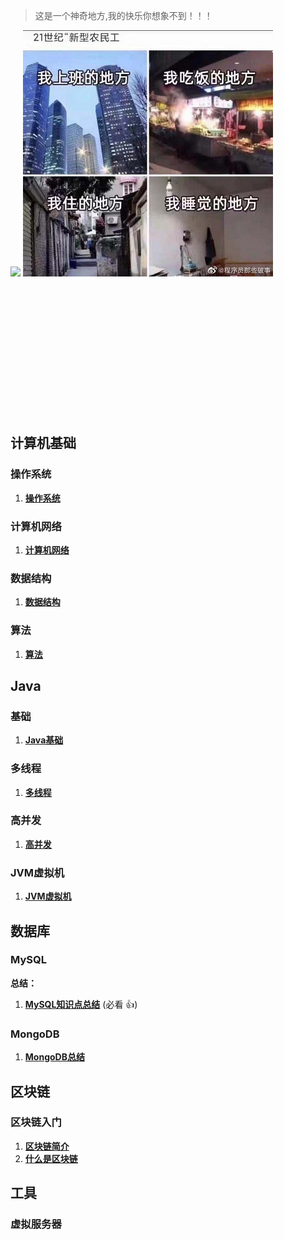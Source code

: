 

> 这是一个神奇地方,我的快乐你想象不到！！！

![](https://throwable-blog-1256189093.cos.ap-guangzhou.myqcloud.com/static/img/error.jpg)
![](./media/pictures/it.jpg)


<br/><br/><br/><br/><br/><br/><br/><br/><br/><br/><br/><br/>


## 计算机基础

### 操作系统
1. **[操作系统](./docs/NetWork.md)**     

### 计算机网络
1. **[计算机网络](./docs/NetWork.md)** 

### 数据结构
1. **[数据结构](./docs/NetWork.md)** 

### 算法
1. **[算法](./docs/NetWork.md)** 




## Java

### 基础
1. **[Java基础](./docs/java/basis/java基础知识.md)**

### 多线程
1. **[多线程](./docs/java/thead/多线程.md)**

### 高并发
1. **[高并发](./docs/java/forkjion/高并发.md)**

### JVM虚拟机
1. **[JVM虚拟机](./docs/java/jvm/JVM虚拟机.md)**

## 数据库

### MySQL
**总结：**
1. **[MySQL知识点总结](docs/database/mysql/MySQL总结.md)** (必看 :+1:)

### MongoDB
1. **[MongoDB总结](docs/database/mongodb/MongoDB总结.md)**

## 区块链

### 区块链入门
1. **[区块链简介]()**
2. **[什么是区块链]()**

## 工具

### 虚拟服务器

